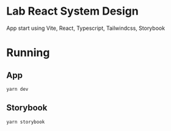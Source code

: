 # Lab React System Design

App start using Vite, React, Typescript, Tailwindcss, Storybook

# Running

## App

`yarn dev`

## Storybook

`yarn storybook`
